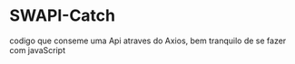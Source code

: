 # SWAPI-Catch
codigo que conseme uma Api  atraves do 
Axios,  bem tranquilo  de se fazer com  javaScript

